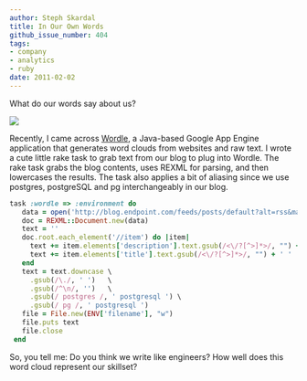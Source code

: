 ```yaml
---
author: Steph Skardal
title: In Our Own Words
github_issue_number: 404
tags:
- company
- analytics
- ruby
date: 2011-02-02
---
```


What do our words say about us?

![](/blog/2011/02/in-our-own-words/image-0.png)

Recently, I came across [Wordle](http://www.wordle.net/), a Java-based Google App Engine application that generates word clouds from websites and raw text. I wrote a cute little rake task to grab text from our blog to plug into Wordle. The rake task grabs the blog contents, uses REXML for parsing, and then lowercases the results. The task also applies a bit of aliasing since we use postgres, postgreSQL and pg interchangeably in our blog.

```ruby
task :wordle => :environment do
   data = open('http://blog.endpoint.com/feeds/posts/default?alt=rss&max-results=999', 'User-Agent' => 'Ruby-Wget').read
   doc = REXML::Document.new(data)
   text = ''
   doc.root.each_element('//item') do |item|
     text += item.elements['description'].text.gsub(/<\/?[^>]*>/, "") + ' '
     text += item.elements['title'].text.gsub(/<\/?[^>]*>/, "") + ' '
   end
   text = text.downcase \
     .gsub(/\./, ' ')   \
     .gsub(/^\n/, '')   \
     .gsub(/ postgres /, ' postgresql ') \
     .gsub(/ pg /, ' postgresql ')
   file = File.new(ENV['filename'], "w")
   file.puts text
   file.close
 end
```

So, you tell me: Do you think we write like engineers? How well does this word cloud represent our skillset?
